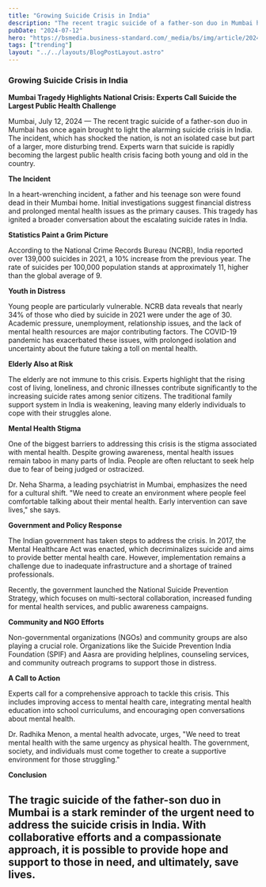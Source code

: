 ```yaml
---
title: "Growing Suicide Crisis in India"
description: "The recent tragic suicide of a father-son duo in Mumbai has once again brought to light the alarming suicide crisis in India."
pubDate: "2024-07-12"
hero: "https://bsmedia.business-standard.com/_media/bs/img/article/2024-06/07/full/1717760953-5797.jpg?im=FeatureCrop,size=(826,465)"
tags: ["trending"]
layout: "../../layouts/BlogPostLayout.astro"
---
```

### Growing Suicide Crisis in India

**Mumbai Tragedy Highlights National Crisis: Experts Call Suicide the Largest Public Health Challenge**

Mumbai, July 12, 2024 — The recent tragic suicide of a father-son duo in Mumbai has once again brought to light the alarming suicide crisis in India. The incident, which has shocked the nation, is not an isolated case but part of a larger, more disturbing trend. Experts warn that suicide is rapidly becoming the largest public health crisis facing both young and old in the country.

**The Incident**

In a heart-wrenching incident, a father and his teenage son were found dead in their Mumbai home. Initial investigations suggest financial distress and prolonged mental health issues as the primary causes. This tragedy has ignited a broader conversation about the escalating suicide rates in India.

**Statistics Paint a Grim Picture**

According to the National Crime Records Bureau (NCRB), India reported over 139,000 suicides in 2021, a 10% increase from the previous year. The rate of suicides per 100,000 population stands at approximately 11, higher than the global average of 9. 

**Youth in Distress**

Young people are particularly vulnerable. NCRB data reveals that nearly 34% of those who died by suicide in 2021 were under the age of 30. Academic pressure, unemployment, relationship issues, and the lack of mental health resources are major contributing factors. The COVID-19 pandemic has exacerbated these issues, with prolonged isolation and uncertainty about the future taking a toll on mental health.

**Elderly Also at Risk**

The elderly are not immune to this crisis. Experts highlight that the rising cost of living, loneliness, and chronic illnesses contribute significantly to the increasing suicide rates among senior citizens. The traditional family support system in India is weakening, leaving many elderly individuals to cope with their struggles alone.

**Mental Health Stigma**

One of the biggest barriers to addressing this crisis is the stigma associated with mental health. Despite growing awareness, mental health issues remain taboo in many parts of India. People are often reluctant to seek help due to fear of being judged or ostracized. 

Dr. Neha Sharma, a leading psychiatrist in Mumbai, emphasizes the need for a cultural shift. "We need to create an environment where people feel comfortable talking about their mental health. Early intervention can save lives," she says.

**Government and Policy Response**

The Indian government has taken steps to address the crisis. In 2017, the Mental Healthcare Act was enacted, which decriminalizes suicide and aims to provide better mental health care. However, implementation remains a challenge due to inadequate infrastructure and a shortage of trained professionals.

Recently, the government launched the National Suicide Prevention Strategy, which focuses on multi-sectoral collaboration, increased funding for mental health services, and public awareness campaigns. 

**Community and NGO Efforts**

Non-governmental organizations (NGOs) and community groups are also playing a crucial role. Organizations like the Suicide Prevention India Foundation (SPIF) and Aasra are providing helplines, counseling services, and community outreach programs to support those in distress. 

**A Call to Action**

Experts call for a comprehensive approach to tackle this crisis. This includes improving access to mental health care, integrating mental health education into school curriculums, and encouraging open conversations about mental health.

Dr. Radhika Menon, a mental health advocate, urges, "We need to treat mental health with the same urgency as physical health. The government, society, and individuals must come together to create a supportive environment for those struggling."

**Conclusion**

The tragic suicide of the father-son duo in Mumbai is a stark reminder of the urgent need to address the suicide crisis in India. With collaborative efforts and a compassionate approach, it is possible to provide hope and support to those in need, and ultimately, save lives.
---